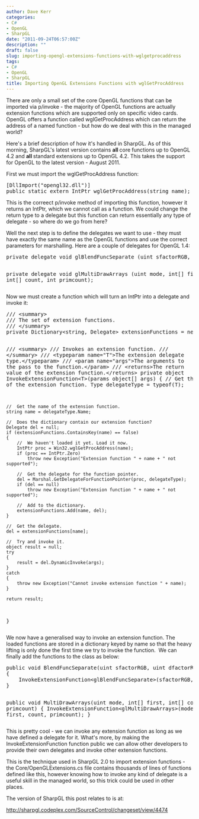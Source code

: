 ```yaml
---
author: Dave Kerr
categories:
- C#
- OpenGL
- SharpGL
date: "2011-09-24T06:57:00Z"
description: ""
draft: false
slug: importing-opengl-extensions-functions-with-wglgetprocaddress
tags:
- C#
- OpenGL
- SharpGL
title: Importing OpenGL Extensions Functions with wglGetProcAddress
---
```



<p>There are only a small set of the core OpenGL functions that can be imported via p/invoke - the majority of OpenGL functions are actually extension functions which are supported only on specific video cards. OpenGL offers a function called&nbsp;wglGetProcAddress which can return the address of a named function - but how do we deal with this in the managed world?</p>
<p>Here's a brief description of how it's handled in SharpGL. As of this morning, SharpGL's latest version contains <strong>all </strong>core functions up to OpenGL 4.2 and <strong>all </strong>standard extensions up to OpenGL 4.2. This takes the support for OpenGL to the latest version - August 2011.</p>
<p>First we must import the wglGetProcAddress function:</p>
<pre class="brush: c-sharp;">[DllImport("opengl32.dll")]
public static extern IntPtr wglGetProcAddress(string name);</pre>
<p>This is the correect p/invoke method of importing this function, however it returns an IntPtr, which we cannot call as a function. We could change the return type to a delegate but this function can return essentially any type of delegate - so where do we go from here?</p>
<p>Well the next step is to define the delegates we want to use - they must have exactly the same name as the OpenGL functions and use the correct parameters for marshalling. Here are a couple of delegates for OpenGL 1.4:</p>
<pre class="brush: c-sharp;">private delegate void glBlendFuncSeparate (uint sfactorRGB, uint dfactorRGB, uint sfactorAlpha, uint dfactorAlpha);

private delegate void glMultiDrawArrays (uint mode, int[] first, int[] count, int primcount);</pre>
<p>Now we must create a function which will turn an IntPtr into a delegate and invoke it:</p>
<pre class="brush: c-sharp;">/// &lt;summary&gt;
/// The set of extension functions.
/// &lt;/summary&gt;
private Dictionary&lt;string, Delegate&gt; extensionFunctions = new Dictionary&lt;string, Delegate&gt;();

/// &lt;summary&gt;
/// Invokes an extension function.
/// &lt;/summary&gt;
/// &lt;typeparam name="T"&gt;The extension delegate type.&lt;/typeparam&gt;
/// &lt;param name="args"&gt;The arguments to the pass to the function.&lt;/param&gt;
/// &lt;returns&gt;The return value of the extension function.&lt;/returns&gt;
private object InvokeExtensionFunction&lt;T&gt;(params object[] args)
{
    //  Get the type of the extension function.
    Type delegateType = typeof(T);

    //  Get the name of the extension function.
    string name = delegateType.Name;

    //  Does the dictionary contain our extension function?
    Delegate del = null;
    if (extensionFunctions.ContainsKey(name) == false)
    {
        //  We haven't loaded it yet. Load it now.
        IntPtr proc = Win32.wglGetProcAddress(name);
        if (proc == IntPtr.Zero)
            throw new Exception("Extension function " + name + " not supported");

        //  Get the delegate for the function pointer.
        del = Marshal.GetDelegateForFunctionPointer(proc, delegateType);
        if (del == null)
            throw new Exception("Extension function " + name + " not supported");

        //  Add to the dictionary.
        extensionFunctions.Add(name, del);
    }

    //  Get the delegate.
    del = extensionFunctions[name];

    //  Try and invoke it.
    object result = null;
    try
    {
        result = del.DynamicInvoke(args);
    }
    catch
    {
        throw new Exception("Cannot invoke extension function " + name);
    }

    return result;
}</pre>
<p>We now have a generalised way to invoke an extension function. The loaded functions are stored in a dictionary keyed by name so that the heavy lifting is only done the first time we try to invoke the function. &nbsp;We can finally add the functions to the class as below:</p>
<pre class="brush: c-sharp;">public void BlendFuncSeparate(uint sfactorRGB, uint dfactorRGB, uint sfactorAlpha, uint dfactorAlpha)
{
    InvokeExtensionFunction&lt;glBlendFuncSeparate&gt;(sfactorRGB, dfactorRGB, sfactorAlpha, dfactorAlpha);
}

public void MultiDrawArrays(uint mode, int[] first, int[] count, int primcount)
{
    InvokeExtensionFunction&lt;glMultiDrawArrays&gt;(mode, first, count, primcount);
}</pre>
<p>This is pretty cool - we can invoke any extension function as long as we have defined a delegate for it. What's more, by making the InvokeExtensionFunction function public we can allow other developers to provide their own delegates and invoke other extension functions.</p>
<p>This is the technique used in SharpGL 2.0 to import extension functions - the Core/OpenGLExtensions.cs file contains thousands of lines of functions defined like this, however knowing how to invoke any kind of delegate is a useful skill in the managed world, so this trick could be used in other places.</p>
<p>The version of SharpGL this post relates to is at:</p>
<p><a href="http://sharpgl.codeplex.com/SourceControl/changeset/view/4474">http://sharpgl.codeplex.com/SourceControl/changeset/view/4474</a></p>

